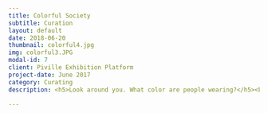 ```yaml
---
title: Colorful Society
subtitle: Curation
layout: default
date: 2018-06-20
thumbnail: colorful4.jpg
img: colorful3.JPG
modal-id: 7
client: Piville Exhibition Platform
project-date: June 2017
category: Curating
description: <h5>Look around you. What color are people wearing?</h5><br><p>One day, I looked around. Surprisingly, certainly realized almost all people were wearing monotone clothes. I could hardly find a person who is wearing vivid color t-shirts or pants such as pink, green, light blue and so on. Everyone was wearing black, white, navy or grey. </p> <img src="img/portfolio/colorful1.jpg" class="img-responsive img-centered" alt=""> <p>At that moment, the desire of "COLOR" filled up my mind. It seemed there is lack of color around us, at least not enough for "VARIETY". White, navy, black, grey (monotone colors) were occupying the 'land of color'. </p>  <p> Having been curious about why there are few colors around society, I gathered all colorful objects from people around me. Red trousers, blue socks, yellow t-shirts, green box and so on. </p> <img src="img/portfolio/colorful2.jpg" class="img-responsive img-centered" alt=""> <p>Furthermore, I planned a special event that visitors could put on various color lipsticks. People could put <font color = "green">green </font>, <font color = "yellow">yellow </font>,  <font color = "blue">blue </font>, black, white lipsticks on their lip and leave kiss mark as a visitor's signature.</p> <img src="img/portfolio/colorful5.jpg" class="img-responsive img-centered" alt=""> <img src="img/portfolio/colorful4.jpg" class="img-responsive img-centered" alt="">  <p>At the end of the exhibition, the collection of the kiss mark showed a variety in our society. The <i>colorful lips</i> pointed out the diverse characteristics each individual have. By the colorful lips event, I could figure out one conclusion. Searching for the reason why there is so little color was a wrong approach. Colors were everywhere, but it was the prejudice that lips have to be 'red' or something close to red. It was the bias what made the 'norm' colors and the standard colors to invade <font color = "red">the</font> <font color = "orange">most</font> <font color = "yellow">of</font> <font color = "green">other </font> <font color = "blue">various</font> <font color = "purple">colors.</font> </p>  

---
```

